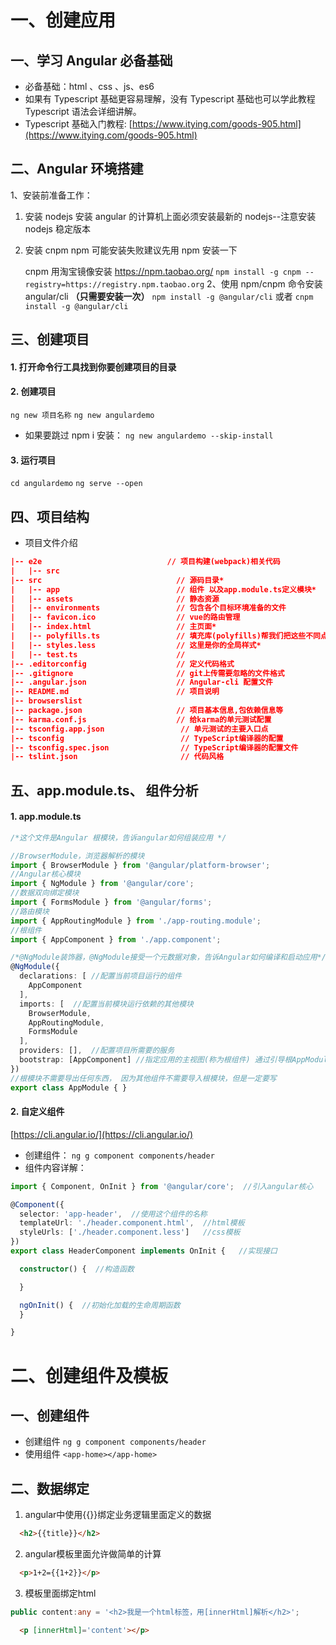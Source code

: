 # 一、创建应用
## 一、学习 Angular 必备基础 
* 必备基础：html 、css 、js、es6 
* 如果有 Typescript 基础更容易理解，没有 Typescript 基础也可以学此教程Typescript 语法会详细讲解。
* Typescript 基础入门教程: [https://www.itying.com/goods-905.html](https://www.itying.com/goods-905.html)
## 二、Angular 环境搭建
1、安装前准备工作： 
1. 安装 nodejs 安装 angular 的计算机上面必须安装最新的 nodejs--注意安装 nodejs 稳定版本 
2. 安装 cnpm npm 可能安装失败建议先用 npm 安装一下 

   cnpm 用淘宝镜像安装 https://npm.taobao.org/
`npm install -g cnpm --registry=https://registry.npm.taobao.org`
2、使用 npm/cnpm 命令安装 angular/cli **（只需要安装一次）**
`npm install -g @angular/cli`  或者  `cnpm install -g @angular/cli`
## 三、创建项目
#### 1. 打开命令行工具找到你要创建项目的目录 
#### 2. 创建项目
`ng new 项目名称`
`ng new angulardemo`
* 如果要跳过 npm i 安装：
`ng new angulardemo --skip-install`
#### 3. 运行项目
`cd angulardemo` 
`ng serve --open`

## 四、项目结构
* 项目文件介绍
```json
|-- e2e                            // 项目构建(webpack)相关代码
|   |-- src                   
|-- src                              // 源码目录*
|   |-- app                          // 组件 以及app.module.ts定义模块*
|   |-- assets                       // 静态资源
|   |-- environments                 // 包含各个目标环境准备的文件
|   |-- favicon.ico                  // vue的路由管理
|   |-- index.html                   // 主页面*
|   |-- polyfills.ts                 // 填充库(polyfills)帮我们把这些不同点标准化
|   |-- styles.less                  // 这里是你的全局样式*
|   |-- test.ts                      // 
|-- .editorconfig                    // 定义代码格式
|-- .gitignore                       // git上传需要忽略的文件格式
|-- .angular.json                    // Angular-cli 配置文件
|-- README.md                        // 项目说明
|-- browserslist                      
|-- package.json                     // 项目基本信息,包依赖信息等
|-- karma.conf.js                    // 给karma的单元测试配置
|-- tsconfig.app.json                 // 单元测试的主要入口点
|-- tsconfig                          // TypeScript编译器的配置
|-- tsconfig.spec.json                // TypeScript编译器的配置文件
|-- tslint.json                       // 代码风格
```
## 五、app.module.ts、 组件分析
#### 1. app.module.ts
```ts
/*这个文件是Angular 根模块，告诉angular如何组装应用 */

//BrowserModule，浏览器解析的模块
import { BrowserModule } from '@angular/platform-browser';
//Angular核心模块
import { NgModule } from '@angular/core';
//数据双向绑定模块
import { FormsModule } from '@angular/forms';
//路由模块
import { AppRoutingModule } from './app-routing.module';
//根组件
import { AppComponent } from './app.component';

/*@NgModule装饰器，@NgModule接受一个元数据对象，告诉Angular如何编译和启动应用*/
@NgModule({
  declarations: [ //配置当前项目运行的组件
    AppComponent
  ],
  imports: [  //配置当前模块运行依赖的其他模块
    BrowserModule,
    AppRoutingModule,
    FormsModule
  ],
  providers: [],  //配置项目所需要的服务
  bootstrap: [AppComponent] //指定应用的主视图(称为根组件) 通过引导根AppModule来启动应用
})
//根模块不需要导出任何东西， 因为其他组件不需要导入根模块，但是一定要写
export class AppModule { }

```
#### 2. 自定义组件
[https://cli.angular.io/](https://cli.angular.io/)
* 创建组件： `ng g component components/header`
* 组件内容详解：
```ts
import { Component, OnInit } from '@angular/core';  //引入angular核心

@Component({
  selector: 'app-header',  //使用这个组件的名称
  templateUrl: './header.component.html',  //html模板
  styleUrls: ['./header.component.less']   //css模板
})
export class HeaderComponent implements OnInit {   //实现接口

  constructor() {  //构造函数

  }  

  ngOnInit() {  //初始化加载的生命周期函数
  }

}
```
# 二、创建组件及模板
## 一、创建组件
* 创建组件
`ng g component components/header`
* 使用组件
`<app-home></app-home>`
## 二、数据绑定
1. angular中使用{{}}绑定业务逻辑里面定义的数据
```html
  <h2>{{title}}</h2>
```
2. angular模板里面允许做简单的计算
```html
  <p>1+2={{1+2}}</p>
```
3. 模板里面绑定html
```ts
public content:any = '<h2>我是一个html标签，用[innerHtml]解析</h2>';
```
```html
  <p [innerHtml]='content'></p>
```
